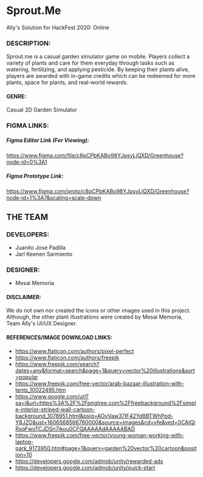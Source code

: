 # Sprout.Me
Ally's Solution for HackFest 2020: Online


### DESCRIPTION:
Sprout.me is a casual garden simulator game on mobile. Players collect a variety of plants and care for them everyday through tasks such as watering, fertilizing, and applying pesticide. By keeping their plants alive, players are awarded with in-game credits which can be redeemed for more plants, space for plants, and real-world rewards.


#### GENRE:
Casual 2D Garden Simulator


### FIGMA LINKS:

##### Figma Editor Link (For Viewing):
https://www.figma.com/file/c8pCPbKABo98YJpsyLjQXD/Greenhouse?node-id=0%3A1

##### Figma Prototype Link:
https://www.figma.com/proto/c8pCPbKABo98YJpsyLjQXD/Greenhouse?node-id=1%3A7&scaling=scale-down

## THE TEAM
### DEVELOPERS:
- Juanito Jose Padilla
- Jarl Keenen Sarmiento
### DESIGNER:
- Mesai Memoria


#### DISCLAIMER:
We do not own nor created the icons or other images used in this project. Although, the other plant illustrations were created by Mesai Memoria, Team Ally's UI/UX Designer.

#### REFERENCES/IMAGE DOWNLOAD LINKS:
- https://www.flaticon.com/authors/pixel-perfect
- https://www.flaticon.com/authors/freepik
- https://www.freepik.com/search?dates=any&format=search&page=1&query=vector%20illustrations&sort=popular
- https://www.freepik.com/free-vector/arab-bazaar-illustration-with-tents_10022495.htm
- https://www.google.com/url?sa=i&url=https%3A%2F%2Fpngtree.com%2Ffreebackground%2Fsimple-interior-striped-wall-cartoon-background_1078951.html&psig=AOvVaw37IF42Yd8BTWhPpd-Y8JZO&ust=1606568566760000&source=images&cd=vfe&ved=0CAIQjRxqFwoTCJDSn7jkou0CFQAAAAAdAAAAABAD
- https://www.freepik.com/free-vector/young-woman-working-with-laptop-park_9173950.htm#page=1&query=garden%20vector%20cartoon&position=10
- https://developers.google.com/admob/unity/rewarded-ads
- https://developers.google.com/admob/unity/quick-start
